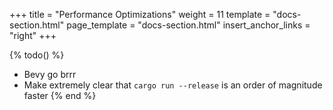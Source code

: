 +++
title = "Performance Optimizations"
weight = 11
template = "docs-section.html"
page_template = "docs-section.html"
insert_anchor_links = "right"
+++

{% todo() %}
* Bevy go brrr
* Make extremely clear that `cargo run --release` is an order of magnitude faster
{% end %}
